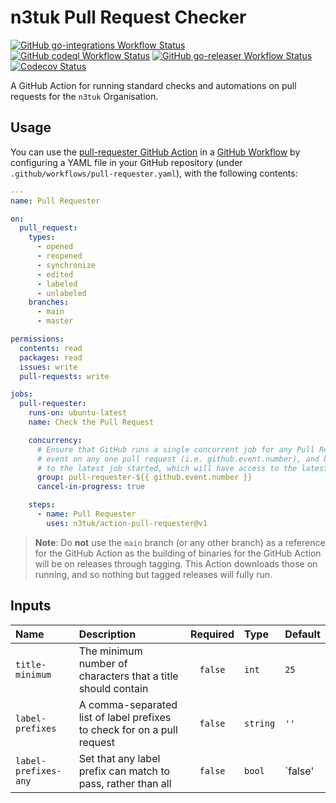 # n3tuk Pull Request Checker

[![GitHub go-integrations Workflow Status](https://img.shields.io/github/actions/workflow/status/n3tuk/action-pull-requester/go-integrations.yaml?label=go-integrations&style=flat-square)](https://github.com/n3tuk/action-pull-requester/actions/workflows/go-integrations.yaml)
[![GitHub codeql Workflow Status](https://img.shields.io/github/actions/workflow/status/n3tuk/action-pull-requester/codeql.yaml?label=codeql&style=flat-square)](https://github.com/n3tuk/action-pull-requester/actions/workflows/codeql.yaml)
[![GitHub go-releaser Workflow Status](https://img.shields.io/github/actions/workflow/status/n3tuk/action-pull-requester/go-releaser.yaml?label=go-releaser&style=flat-square)](https://github.com/n3tuk/action-pull-requester/actions/workflows/go-releaser.yaml)
[![Codecov Status](https://codecov.io/gh/n3tuk/action-pull-requester/branch/main/graph/badge.svg?token=ZTYAZGRQG5)](https://codecov.io/gh/n3tuk/action-pull-requester)

A GitHub Action for running standard checks and automations on pull requests for
the `n3tuk` Organisation.

## Usage

You can use the [pull-requester GitHub Action][pull-requester-marketplace] in a
[GitHub Workflow][github-workflow] by configuring a YAML file in your GitHub
repository (under `.github/workflows/pull-requester.yaml`), with the following
contents:

[github-workflow]: https://help.github.com/en/articles/about-github-actions
[pull-requester-marketplace]: https://github.com/marketplace/actions/pull-requester

```yaml
---
name: Pull Requester

on:
  pull_request:
    types:
      - opened
      - reopened
      - synchronize
      - edited
      - labeled
      - unlabeled
    branches:
      - main
      - master

permissions:
  contents: read
  packages: read
  issues: write
  pull-requests: write

jobs:
  pull-requester:
    runs-on: ubuntu-latest
    name: Check the Pull Request

    concurrency:
      # Ensure that GitHub runs a single concurrent job for any Pull Requester
      # event on any one pull request (i.e. github.event.number), and bias that
      # to the latest job started, which will have access to the latest settings
      group: pull-requester-${{ github.event.number }}
      cancel-in-progress: true

    steps:
      - name: Pull Requester
        uses: n3tuk/action-pull-requester@v1
```

> **Note**:
> Do **not** use the `main` branch (or any other branch) as a reference for the
> GitHub Action as the building of binaries for the GitHub Action will be on
> releases through tagging. This Action downloads those on running, and so
> nothing but tagged releases will fully run.

## Inputs

| Name                 | Description                                                             | Required | Type     | Default |
| :------------------- | :---------------------------------------------------------------------- | :------: | :------- | :------ |
| `title-minimum`      | The minimum number of characters that a title should contain            | `false`  | `int`    | `25`    |
| `label-prefixes`     | A comma-separated list of label prefixes to check for on a pull request | `false`  | `string` | `''`    |
| `label-prefixes-any` | Set that any label prefix can match to pass, rather than all            | `false`  | `bool`   | `false' |
